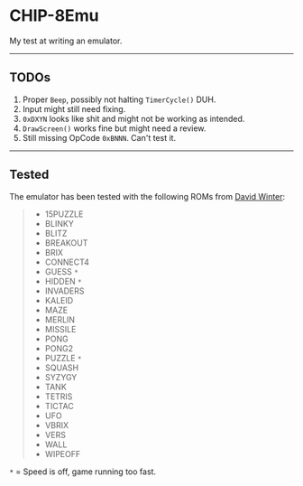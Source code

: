 # CHIP-8Emu
My test at writing an emulator.

***

## TODOs
 1. Proper `Beep`, possibly not halting `TimerCycle()` DUH.
 2. Input might still need fixing.
 3. `0xDXYN` looks like shit and might not be working as intended.
 4. `DrawScreen()` works fine but might need a review.
 5. Still missing OpCode `0xBNNN`. Can't test it.

***

## Tested
The emulator has been tested with the following ROMs from [David Winter](http://www.pong-story.com/chip8/):
> * 15PUZZLE
> * BLINKY
> * BLITZ
> * BREAKOUT
> * BRIX
> * CONNECT4
> * GUESS `*`
> * HIDDEN `*`
> * INVADERS
> * KALEID
> * MAZE
> * MERLIN
> * MISSILE
> * PONG
> * PONG2
> * PUZZLE `*`
> * SQUASH
> * SYZYGY
> * TANK
> * TETRIS
> * TICTAC
> * UFO
> * VBRIX
> * VERS
> * WALL
> * WIPEOFF

`*` = Speed is off, game running too fast.
